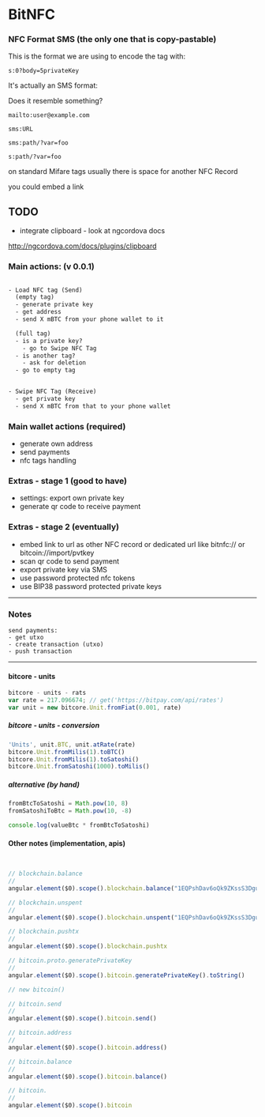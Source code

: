 # BitNFC


### NFC Format SMS (the only one that is copy-pastable)

This is the format we are using to encode the tag with:

```
s:0?body=5privateKey
```

It's actually an SMS format:

Does it resemble something?

```
mailto:user@example.com
```


```
sms:URL
```

```
sms:path/?var=foo
```

```
s:path/?var=foo
```


on standard Mifare tags usually there is space for another NFC Record

you could embed a link


## TODO

- integrate clipboard - look at ngcordova docs

<http://ngcordova.com/docs/plugins/clipboard>



### Main actions: (v 0.0.1)


```txt

- Load NFC tag (Send)
  (empty tag)
  - generate private key
  - get address
  - send X mBTC from your phone wallet to it

  (full tag)
  - is a private key?
    - go to Swipe NFC Tag
  - is another tag?
    - ask for deletion
  - go to empty tag


- Swipe NFC Tag (Receive)
  - get private key
  - send X mBTC from that to your phone wallet


```



### Main wallet actions (required)

- generate own address
- send payments
- nfc tags handling


### Extras - stage 1 (good to have)

- settings: export own private key
- generate qr code to receive payment  


### Extras - stage 2 (eventually)

- embed link to url as other NFC record or dedicated url like bitnfc:// or bitcoin://import/pvtkey
- scan qr code to send payment
- export private key via SMS
- use password protected nfc tokens
- use BIP38 password protected private keys


---

### Notes


```
send payments:
- get utxo
- create transaction (utxo)
- push transaction
```

---


#### bitcore - units

```js
bitcore - units - rats
var rate = 217.096674; // get('https://bitpay.com/api/rates')
var unit = new bitcore.Unit.fromFiat(0.001, rate)
```


##### bitcore - units - conversion

```js
'Units', unit.BTC, unit.atRate(rate)
bitcore.Unit.fromMilis(1).toBTC()
bitcore.Unit.fromMilis(1).toSatoshi()
bitcore.Unit.fromSatoshi(1000).toMilis()
```

##### alternative (by hand)

```js
fromBtcToSatoshi = Math.pow(10, 8)
fromSatoshiToBtc = Math.pow(10, -8)

console.log(valueBtc * fromBtcToSatoshi)
```

#### Other notes (implementation, apis)

```js


// blockchain.balance
//
angular.element($0).scope().blockchain.balance("1EQPshDav6oQk9ZKssS3DguPCBwQWA7c59", function(result){ console.log(result.data) })

// blockchain.unspent
//
angular.element($0).scope().blockchain.unspent("1EQPshDav6oQk9ZKssS3DguPCBwQWA7c59").then(function(result){ console.log(result.data.unspent_outputs) })

// blockchain.pushtx
//
angular.element($0).scope().blockchain.pushtx

// bitcoin.proto.generatePrivateKey
//
angular.element($0).scope().bitcoin.generatePrivateKey().toString()

// new bitcoin()

// bitcoin.send
//
angular.element($0).scope().bitcoin.send()

// bitcoin.address
//
angular.element($0).scope().bitcoin.address()

// bitcoin.balance
//
angular.element($0).scope().bitcoin.balance()

// bitcoin.
//
angular.element($0).scope().bitcoin


```
